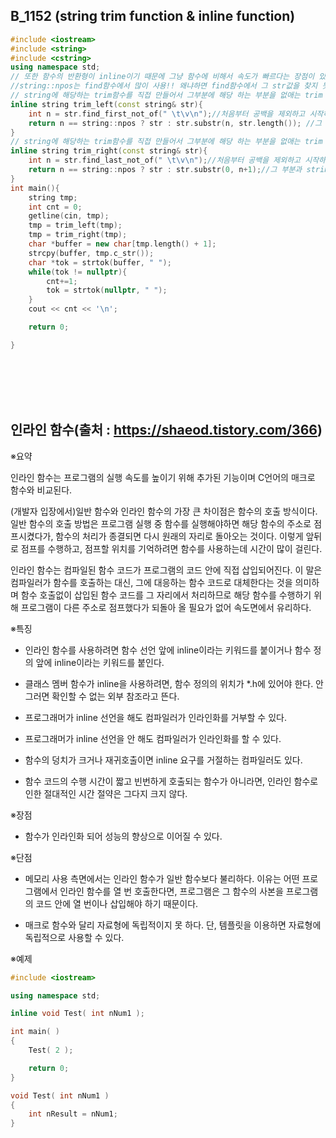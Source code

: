 ## B_1152 (string trim function & inline function)
```c++
#include <iostream>
#include <string>
#include <cstring>
using namespace std;
// 또한 함수의 반환형이 inline이기 때문에 그냥 함수에 비해서 속도가 빠르다는 장점이 있다. 
//string::npos는 find함수에서 많이 사용!! 왜냐하면 find함수에서 그 str값을 찾지 못할때 이 값을 반환하기 때문
// string에 해당하는 trim함수를 직접 만들어서 그부분에 해당 하는 부분을 없애는 trim 함수.
inline string trim_left(const string& str){
    int n = str.find_first_not_of(" \t\v\n");//처음부터 공백을 제외하고 시작하는 부분 찾기
    return n == string::npos ? str : str.substr(n, str.length()); //그 부분과 string::npos 가 같다라는 것은 찾지 못했다 라는 것이다. 찾지못했다면 str을 그대로 반환 아니면 substr을 이용해서 잘라서 반환
}
// string에 해당하는 trim함수를 직접 만들어서 그부분에 해당 하는 부분을 없애는 trim 함수.
inline string trim_right(const string& str){
    int n = str.find_last_not_of(" \t\v\n");//처음부터 공백을 제외하고 시작하는 부분 찾기
    return n == string::npos ? str : str.substr(0, n+1);//그 부분과 string::npos 가 같다라는 것은 바로 끝부분에 있다라는 것. 찾지못했다면 str을 그대로 반환 아니면 substr을 이용해서 잘라서 반환
}
int main(){
    string tmp;
    int cnt = 0;
    getline(cin, tmp);
    tmp = trim_left(tmp);
    tmp = trim_right(tmp);
    char *buffer = new char[tmp.length() + 1];
    strcpy(buffer, tmp.c_str());
    char *tok = strtok(buffer, " ");
    while(tok != nullptr){
        cnt+=1;
        tok = strtok(nullptr, " ");
    }
    cout << cnt << '\n';

    return 0;

}
```

<br>
<br>
<br>
<br>

## 인라인 함수(출처 : https://shaeod.tistory.com/366)
※요약

인라인 함수는 프로그램의 실행 속도를 높이기 위해 추가된 기능이며 C언어의 매크로 함수와 비교된다.



(개발자 입장에서)일반 함수와 인라인 함수의 가장 큰 차이점은 함수의 호출 방식이다. 일반 함수의 호출 방법은 프로그램 실행 중 함수를 실행해야하면 해당 함수의 주소로 점프시켰다가, 함수의 처리가 종결되면 다시 원래의 자리로 돌아오는 것이다. 이렇게 앞뒤로 점프를 수행하고, 점프할 위치를 기억하려면 함수를 사용하는데 시간이 많이 걸린다.



인라인 함수는 컴파일된 함수 코드가 프로그램의 코드 안에 직접 삽입되어진다. 이 말은 컴파일러가 함수를 호출하는 대신, 그에 대응하는 함수 코드로 대체한다는 것을 의미하며 함수 호출없이 삽입된 함수 코드를 그 자리에서 처리하므로 해당 함수를 수행하기 위해 프로그램이 다른 주소로 점프했다가 되돌아 올 필요가 없어 속도면에서 유리하다.



※특징

- 인라인 함수를 사용하려면 함수 선언 앞에 inline이라는 키워드를 붙이거나 함수 정의 앞에 inline이라는 키워드를 붙인다.

- 클래스 멤버 함수가 inline을 사용하려면, 함수 정의의 위치가 *.h에 있어야 한다. 안 그러면 확인할 수 없는 외부 참조라고 뜬다.

- 프로그래머가 inline 선언을 해도 컴파일러가 인라인화를 거부할 수 있다.

- 프로그래머가 inline 선언을 안 해도 컴파일러가 인라인화를 할 수 있다.

- 함수의 덩치가 크거나 재귀호출이면 inline 요구를 거절하는 컴파일러도 있다.

- 함수 코드의 수행 시간이 짧고 빈번하게 호출되는 함수가 아니라면, 인라인 함수로 인한 절대적인 시간 절약은 그다지 크지 않다.

※장점

- 함수가 인라인화 되어 성능의 향상으로 이어질 수 있다.



※단점

- 메모리 사용 측면에서는 인라인 함수가 일반 함수보다 불리하다. 이유는 어떤 프로그램에서 인라인 함수를 열 번 호출한다면, 프로그램은 그 함수의 사본을 프로그램의 코드 안에 열 번이나 삽입해야 하기 때문이다.

- 매크로 함수와 달리 자료형에 독립적이지 못 하다. 단, 템플릿을 이용하면 자료형에 독립적으로 사용할 수 있다.





※예제
```c++
#include <iostream>

using namespace std;

inline void Test( int nNum1 );

int main( )
{
	Test( 2 );

	return 0;
}

void Test( int nNum1 )
{
	int nResult = nNum1;
}
```